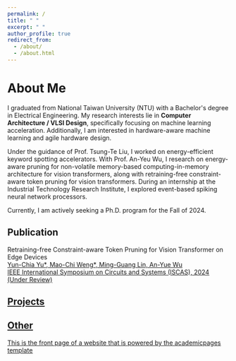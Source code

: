 ```yaml
---
permalink: /
title: " "
excerpt: " "
author_profile: true
redirect_from: 
  - /about/
  - /about.html
---
```


About Me
===
I graduated from National Taiwan University (NTU) with a Bachelor's degree in Electrical Engineering. My research interests lie in **Computer Architecture / VLSI Design**, specifically focusing on machine learning acceleration. Additionally, I am interested in hardware-aware machine learning and agile hardware design.

Under the guidance of Prof. Tsung-Te Liu, I worked on energy-efficient keyword spotting accelerators. With Prof. An-Yeu Wu, I research on energy-aware pruning for non-volatile memory-based computing-in-memory architecture for vision transformers, along with retraining-free constraint-aware token pruning for vision transformers. During an internship at the Industrial Technology Research Institute, I explored event-based spiking neural network processors.

Currently, I am actively seeking a Ph.D. program for the Fall of 2024.

Publication
---
Retraining-free Constraint-aware Token Pruning for Vision Transformer on Edge Devices\
<u>Yun-Chia Yu*<u>, Mao-Chi Weng*, Ming-Guang Lin, An-Yue Wu\
IEEE International Symposium on Circuits and Systems (ISCAS), 2024 (Under Review)

Projects
---


Other
---
This is the front page of a website that is powered by the [academicpages template](https://github.com/academicpages/academicpages.github.io)


